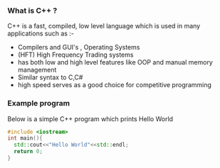 ### What is C++ ?

C++ is a fast, compiled, low level language which is used in many applications such as :-
* Compilers and GUI's , Operating Systems
* (HFT) High Frequency Trading systems
* has both low and high level features like OOP and manual memory management
* Similar syntax to C,C#
* high speed serves as a good choice for competitive programming

### Example program 

Below is a simple C++ program which prints Hello World

``` cpp
#include <iostream>
int main(){
  std::cout<<"Hello World"<<std::endl;
  return 0;
}
```


